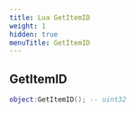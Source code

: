 ```yaml
---
title: Lua GetItemID
weight: 1
hidden: true
menuTitle: GetItemID
---
```

## GetItemID
```lua
object:GetItemID(); -- uint32
```